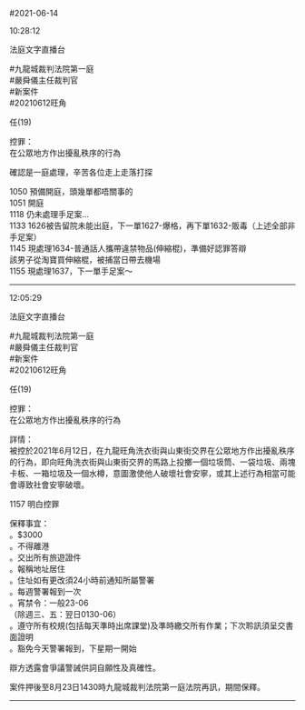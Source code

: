 #2021-06-14


10:28:12

法庭文字直播台

\#九龍城裁判法院第一庭  
\#嚴舜儀主任裁判官  
\#新案件  
\#20210612旺角  
  
任(19)  
  
控罪：  
在公眾地方作出擾亂秩序的行為  
  
確認是一庭處理，辛苦各位走上走落打探  
  
1050 預備開庭，頭幾單都唔關事的  
1051 開庭  
1118 仍未處理手足案…  
1133 1626被告留院未能出庭，下一單1627-爆格，再下單1632-販毒（上述全部非手足案）  
1145 現處理1634-普通話人攜帶違禁物品(伸縮棍)，準備好認罪答辯  
該男子從淘寶買伸縮棍，被捕當日帶去機場  
1155 現處理1637，下一單手足案～

---
      
12:05:29

法庭文字直播台

\#九龍城裁判法院第一庭  
\#嚴舜儀主任裁判官  
\#新案件  
\#20210612旺角  
  
任(19)  
  
控罪：  
在公眾地方作出擾亂秩序的行為  
  
詳情：  
被控於2021年6月12日，在九龍旺角洗衣街與山東街交界在公眾地方作出擾亂秩序的行為，即向旺角洗衣街與山東街交界的馬路上投擲一個垃圾筒、一袋垃圾、兩塊卡板、一箱垃圾及一個水樽，意圖激使他人破壞社會安寧，或其上述行為相當可能會導致社會安寧破壞。  
  
1157 明白控罪  
  
保釋事宜：  
。$3000  
。不得離港  
。交出所有旅遊證件  
。報稱地址居住  
。住址如有更改須24小時前通知所屬警署  
。每週警署報到一次  
。宵禁令：一般23-06  
（除週三、五：翌日0130-06）  
。遵守所有校規(包括每天準時出席課堂)及準時繳交所有作業；下次聆訊須呈交書面證明  
。豁免今天警署報到，下星期一開始  
  
辯方透露會爭議警誡供詞自願性及真確性。  
  
案件押後至8月23日1430時九龍城裁判法院第一庭法院再訊，期間保釋。

---
      